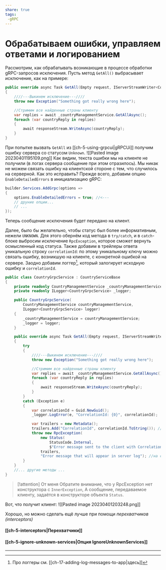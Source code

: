 ```yaml
---
share: true
tags:
 -gRPC
---
```

# Обрабатываем ошибки, управляем ответами и логированием

Рассмотрим, как обрабатывать возникающие в процессе обработки gRPC-запросов исключения.
Пусть метод `GetAll()` выбрасывает исключение, как на примере:
```csharp
public override async Task GetAll(Empty request, IServerStreamWriter<CountryReply> responseStream, ServerCallContext context)
{
	////---Выкинем исключение---////
	throw new Exception("Something got really wrong here");

	//Стримим все найденные страны клиенту
	var replies = await _countryManagementService.GetAllAsync();
	foreach (var countryReply in replies)
	{
		await responseStream.WriteAsync(countryReply);
	}
}
```
При попытке вызвать `GetAll` из [[ch-5-using-grpcui|gRPCUi]] получим ошибку сервера со статусом `Unknown`.
![[Pasted image 20230401195109.png]]
Как видим, текста ошибки мы на клиенте не получили (в логах сервера сообщение при этом отразилось). Мы никак не можем связать ошибку на клиентской стороне с тем, что случилось на серверной. Как это исправить?
Прежде всего, добавим опцию `EnableDetailedErrors` в инициализацию gRPC:
```csharp
builder.Services.AddGrpc(options =>
{
    options.EnableDetailedErrors = true; //<---
    // друние опции...
    // ...
});
```
Теперь сообщение исключения будет передано на клиент.

Далее, было бы желательно, чтобы статус был более информативным, нежели `UNKNOWN`. Для этого обернём код метода в `try/catch`, и в `catch`-блоке выбросим исключение `RpcException`, которое сможет вернуть осмысленный код статуса. Также добавим в трейлеры ответа уникальную строку `correlationId`: по этому уникальному ключу можно связать ошибку, возникшую на клиенте, с конкретной ошибкой на сервере. Заодно добавим логгер[^1], который залогирует исходную ошибку и `correlationId`.
```csharp
public class CountryGrpcService : CountryServiceBase
{
    private readonly CountryManagementService _countryManagementService;
    private readonly ILogger<CountryGrpcService> _logger;

    public CountryGrpcService(
	    CountryManagementService countryManagementService,
	    ILogger<CountryGrpcService> logger)
    {
        _countryManagementService = countryManagementService;
        _logger = logger;
    }

    public override async Task GetAll(Empty request, IServerStreamWriter<CountryReply> responseStream, ServerCallContext context)
    {
        try
        {
            ////---Выкинем исключение---////
            throw new Exception("Something got really wrong here");

            //Стримим все найденные страны клиенту
            var replies = await _countryManagementService.GetAllAsync();
            foreach (var countryReply in replies)
            {
                await responseStream.WriteAsync(countryReply);
            }
        }
        catch (Exception e)
        {
            var correlationId = Guid.NewGuid();
            _logger.LogError(e, "CorrelationId: {0}", correlationId);

            var trailers = new Metadata();
            trailers.Add("CorrelationId", correlationId.ToString()); //Добавим correlationId в трейлеры
            throw new RpcException(
                new Status(
	                StatusCode.Internal,
					$"Error message sent to the client with CorrelationId: {correlationId}"),
                trailers,
                "Error message that will appear in server log"); //на самом деле в логе нет
        }
    }
    //... другие методы ...
}
```
> [!attention] От меня
> Обратите внимание, что у RpcException нет конструктора с `InnerException`, А сообщение, передаваемое клиенту, задаётся в конструкторе объекта `Status`. 

Вот, что получит клиент:
![[Pasted image 20230401203248.png]]

Хорошо, но можно сделать ещё лучше при помощи *перехватчиков (interceptors)*
#### [[ch-5-interceptors|Перехватчики]]
#### [[ch-5-ignore-unknown-services|Опция IgnoreUnknownServices]]

---



[^1]: Про логгеры см. [[ch-17-adding-log-messages-to-app|здесь]]
